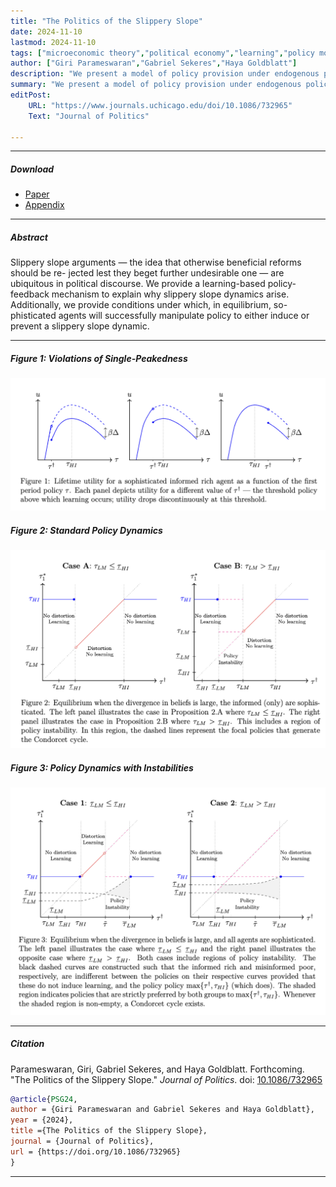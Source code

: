 ```yaml
---
title: "The Politics of the Slippery Slope" 
date: 2024-11-10
lastmod: 2024-11-10
tags: ["microeconomic theory","political economy","learning","policy momentum"]
author: ["Giri Parameswaran","Gabriel Sekeres","Haya Goldblatt"]
description: "We present a model of policy provision under endogenous policy momentum and a divided, misinformed polity. Forthcoming in the *Journal of Politics*." 
summary: "We present a model of policy provision under endogenous policy momentum and a divided, misinformed polity." 
editPost:
    URL: "https://www.journals.uchicago.edu/doi/10.1086/732965"
    Text: "Journal of Politics"

---
```


---

##### Download

+ [Paper](/papers/slippery_slope/gsekeres_slippery_slope.pdf)
+ [Appendix](/papers/slippery_slope/gsekeres_slippery_slope_appendix.pdf)


---

##### Abstract

Slippery slope arguments — the idea that otherwise beneficial reforms should be re-
jected lest they beget further undesirable one — are ubiquitous in political discourse.
We provide a learning-based policy-feedback mechanism to explain why slippery slope
dynamics arise. Additionally, we provide conditions under which, in equilibrium, so-
phisticated agents will successfully manipulate policy to either induce or prevent a
slippery slope dynamic.

---
##### Figure 1: Violations of Single-Peakedness

![](figure1.png)

##### Figure 2: Standard Policy Dynamics

![](figure2.png)

##### Figure 3: Policy Dynamics with Instabilities

![](figure3.png)

---

##### Citation

Parameswaran, Giri, Gabriel Sekeres, and Haya Goldblatt. Forthcoming. "The Politics of the Slippery Slope." *Journal of Politics*. doi: [10.1086/732965](https://doi.org/10.1086/732965)

```BibTeX
@article{PSG24,
author = {Giri Parameswaran and Gabriel Sekeres and Haya Goldblatt},
year = {2024},
title ={The Politics of the Slippery Slope},
journal = {Journal of Politics},
url = {https://doi.org/10.1086/732965}
}
```

---
